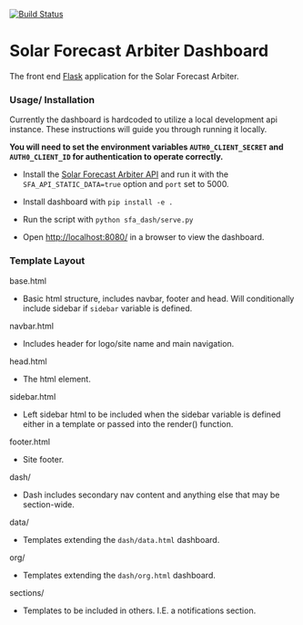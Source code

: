 [![Build Status](https://dev.azure.com/solararbiter/solarforecastarbiter/_apis/build/status/SolarArbiter.solarforecastarbiter_dashboard?branchName=master)](https://dev.azure.com/solararbiter/solarforecastarbiter/_build/latest?definitionId=3&branchName=master)

# Solar Forecast Arbiter Dashboard
The front end [Flask](http://flask.pocoo.org/) application for the Solar Forecast Arbiter.

### Usage/ Installation

Currently the dashboard is hardcoded to utilize a local development api instance. These instructions will guide you through running it locally.

**You will need to set the environment variables `AUTH0_CLIENT_SECRET` and `AUTH0_CLIENT_ID` for authentication to operate correctly.**

- Install the [Solar Forecast Arbiter API](https://github.com/SolarArbiter/solarforecastarbiter-api) and run it with the `SFA_API_STATIC_DATA=true` option and `port` set to 5000.

- Install dashboard with `pip install -e .`

- Run the script with `python sfa_dash/serve.py`

- Open [http://localhost:8080/](http://localhost:8080/) in a browser to view the dashboard.


### Template Layout

base.html

 - Basic html structure, includes navbar, footer and head. Will conditionally include sidebar if `sidebar` variable is defined.

navbar.html

 - Includes header for logo/site name and main navigation.

head.html

 - The <head> html element.

sidebar.html

 - Left sidebar html to be included when the sidebar variable is defined either in a template or passed into the render() function.

footer.html

 - Site footer.

dash/

 - Dash includes secondary nav content and anything else that may be section-wide.

data/

 - Templates extending the `dash/data.html` dashboard.

org/

 - Templates extending the `dash/org.html` dashboard.

sections/

 - Templates to be included in others. I.E. a notifications section.
